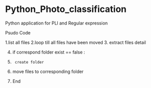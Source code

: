 # Python_Photo_classification
Python application for PLI and Regular expression

Psudo Code

1.list all files
2.loop till all files have been moved
3.   extract files detail

4.   if correspond folder exist == false :
5.      create folder

6.   move files to corresponding folder

7. End
